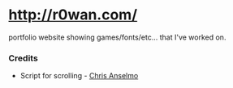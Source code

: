 # http://r0wan.com/

portfolio website showing games/fonts/etc... that I've worked on.

### Credits

- Script for scrolling - [Chris Anselmo](http://twitter.com/tophtacular)
